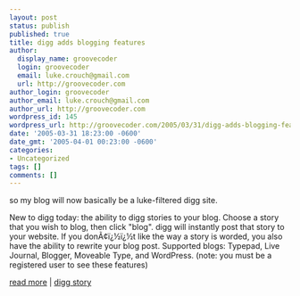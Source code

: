 ```yaml
---
layout: post
status: publish
published: true
title: digg adds blogging features
author:
  display_name: groovecoder
  login: groovecoder
  email: luke.crouch@gmail.com
  url: http://groovecoder.com
author_login: groovecoder
author_email: luke.crouch@gmail.com
author_url: http://groovecoder.com
wordpress_id: 145
wordpress_url: http://groovecoder.com/2005/03/31/digg-adds-blogging-features/
date: '2005-03-31 18:23:00 -0600'
date_gmt: '2005-04-01 00:23:00 -0600'
categories:
- Uncategorized
tags: []
comments: []
---
```

<p>so my blog will now basically be a luke-filtered digg site.</p>
<p>New to digg today: the ability to digg stories to your blog.  Choose a story that you wish to blog, then click "blog". digg will instantly post that story to your website.  If you donÃ¢ï¿½ï¿½t like the way a story is worded, you also have the ability to rewrite your blog post.  Supported blogs:  Typepad, Live Journal, Blogger, Moveable Type, and WordPress. (note: you must be a registered user to see these features)</p>
<p><a href="http://digg.com/digg_news/digg_adds_blogging_features_">read more</a>&nbsp;|&nbsp;<a href="http://digg.com/digg news/digg_adds_blogging_features_">digg story</a></p>
